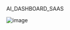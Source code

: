 AI_DASHBOARD_SAAS

![image](https://github.com/Ajay01103/AI_Dashboard_SAAS/assets/125455606/9978516c-1c56-416d-b923-2008b61e087b)
